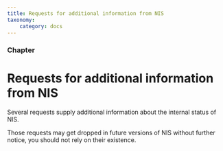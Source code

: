 ```yaml
---
title: Requests for additional information from NIS
taxonomy:
    category: docs
---
```


 
### Chapter

# Requests for additional information from NIS 
Several requests supply additional information about the internal status of NIS.

 
Those requests may get dropped in future versions of NIS without further notice, you should not rely on their existence. 

 

